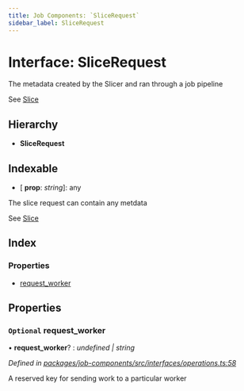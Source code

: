 ```yaml
---
title: Job Components: `SliceRequest`
sidebar_label: SliceRequest
---
```


# Interface: SliceRequest

The metadata created by the Slicer and ran through a job pipeline

See [Slice](slice.md)

## Hierarchy

* **SliceRequest**

## Indexable

* \[ **prop**: *string*\]: any

The slice request can contain any metdata

See [Slice](slice.md)

## Index

### Properties

* [request_worker](slicerequest.md#optional-request_worker)

## Properties

### `Optional` request_worker

• **request_worker**? : *undefined | string*

*Defined in [packages/job-components/src/interfaces/operations.ts:58](https://github.com/terascope/teraslice/blob/f95bb5556/packages/job-components/src/interfaces/operations.ts#L58)*

A reserved key for sending work to a particular worker
